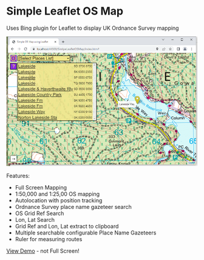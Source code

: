 # Simple Leaflet OS Map

Uses Bing plugin for Leaflet to display UK Ordnance Survey mapping 

![Screenshot](https://github.com/BertyBasset/SimpleOsMap/blob/main/ScreenShot.png)

Features:
* Full Screen Mapping
* 1:50,000 and 1:25,00 OS mapping
* Autolocation with position tracking
* Ordnance Survey place name gazeteer search
* OS Grid Ref Search
* Lon, Lat Search
* Grid Ref and Lon, Lat extract to clipboard
* Multiple searchable configurable Place Name Gazeteers
* Ruler for measuring routes

[View Demo](https://bertybasset.github.io/SimpleOsMap/demo/index.htm) - not Full Screen!




